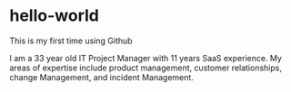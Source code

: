 # hello-world
This is my first time using Github

I am a 33 year old IT Project Manager with 11 years SaaS experience. My areas of expertise include product management, customer relationships, change Management, and incident Management. 
